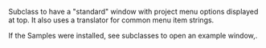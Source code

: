 Subclass to have a "standard" window with project menu options displayed at top. It also uses a translator for common menu item strings.

If the Samples were installed, see subclasses to open an example window,.

